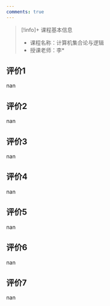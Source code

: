 ```yaml
---
comments: true
---
```


>[!info]+ 课程基本信息
>
> - 课程名称：计算机集合论与逻辑
> - 授课老师：李*

## 评价1

nan
## 评价2

nan
## 评价3

nan
## 评价4

nan
## 评价5

nan
## 评价6

nan
## 评价7

nan
